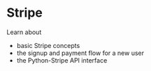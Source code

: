 <!-- # Welcome

Welcome to the documentation for Stripe in conjunction with [MySampleSize](http://www.mysamplesize.com ':target=_blank'). 

The purpose of this documentation is to 
- outline basic Stripe concepts, 
- explain the signup and payment flow for a new user, and 
- talk about the Python-Stripe API interface -->
# Stripe

Learn about 
- basic Stripe concepts
- the signup and payment flow for a new user 
- the Python-Stripe API interface

